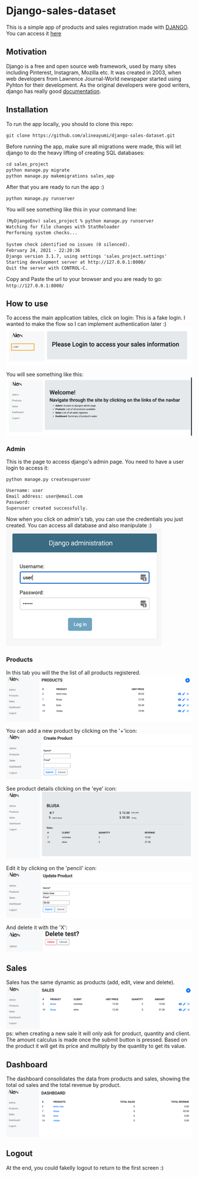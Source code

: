 # Django-sales-dataset
This is a simple app of products and sales registration made with [DJANGO](https://www.djangoproject.com/).
You can access it [here](https://alineayumi.pythonanywhere.com/)
## Motivation
Django is a free and open source web framework, used by many sites including Pinterest, Instagram, Mozilla etc.
It was created in 2003, when web developers from Lawrence Journal-World newspaper started using Pyhton for their development. As the original developers were good writers, django has really good [documentation](https://docs.djangoproject.com/en/3.1/).

## Installation
To run the app locally, you should to clone this repo:
```
git clone https://github.com/alineayumi/django-sales-dataset.git
```

Before running the app, make sure all migrations were made, this will let django to do the heavy lifting of creating SQL databases:
```
cd sales_project
python manage.py migrate
python manage.py makemigrations sales_app
```

After that you are ready to run the app :) 
```
python manage.py runserver
```

You will see something like this in your command line:
```
(MyDjangoEnv) sales_project % python manage.py runserver
Watching for file changes with StatReloader
Performing system checks...

System check identified no issues (0 silenced).
February 24, 2021 - 22:28:36
Django version 3.1.7, using settings 'sales_project.settings'
Starting development server at http://127.0.0.1:8000/
Quit the server with CONTROL-C.
```

Copy and Paste the url to your browser and you are ready to go: `http://127.0.0.1:8000/`

## How to use
To access the main application tables, click on login:
This is a fake login. I wanted to make the flow so I can implement authentication later :)
![login](src/Login.png)

You will see something like this:
![home](src/Home.png)

### Admin

This is the page to access django's admin page. You need to have a user login to access it:
```
python manage.py createsuperuser
```
```
Username: user
Email address: user@email.com
Password: 
Superuser created successfully.
```
Now when you click on admin's tab, you can use the credentials you just created.
You can access all database and also manipulate :)
![admin-login](src/admin_login.png)

### Products
In this tab you will the the list of all products registered.
![products-list](src/products_list.png)

You can add a new product by clicking on the '+'icon:
![products-create](src/product_create.png)

See product details clicking on the 'eye' icon:
![products-detail](src/product_detail.png)

Edit it by clicking on the 'pencil' icon:
![products-edit](src/product_edit.png)

And delete it with the 'X':
![products-delete](src/product_delete.png)

## Sales
Sales has the same dynamic as products (add, edit, view and delete).
![sales-list](src/sales_list.png)
ps: when creating a new sale it will only ask for product, quantity and client. The amount calculus is made once the submit button is pressed. Based on the product it will get its price and multiply by the quantity to get its value.
## Dashboard
The dashboard consolidates the data from products and sales, showing the total od sales and the total revenue by product.
![dashboard](src/dashboard.png)

## Logout
At the end, you could fakelly logout to return to the first screen :)
